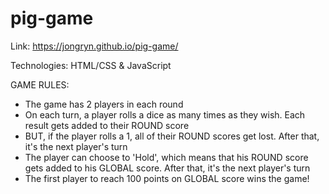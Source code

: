 # pig-game

Link: https://jongryn.github.io/pig-game/

Technologies: HTML/CSS & JavaScript

GAME RULES:

- The game has 2 players in each round
- On each turn, a player rolls a dice as many times as they wish. Each result gets added to their ROUND score
- BUT, if the player rolls a 1, all of their ROUND scores get lost. After that, it's the next player's turn
- The player can choose to 'Hold', which means that his ROUND score gets added to his GLOBAL score. After that, it's the next player's turn
- The first player to reach 100 points on GLOBAL score wins the game!
